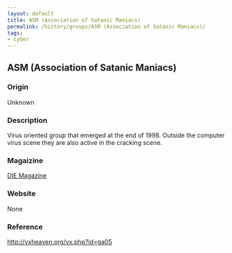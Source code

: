 ```yaml
---
layout: default
title: ASM (Association of Satanic Maniacs)
permalink: /history/groups/ASM (Association of Satanic Maniacs)/
tags:
- cyber
---
```


## ASM (Association of Satanic Maniacs)

### Origin
Unknown

### Description
Virus oriented group that emerged at the end of 1998. Outside the computer virus scene they are also active in the cracking scene.

### Magaizine
[DIE Magazine](http://vxheaven.org/vx.php?id=zd03)

### Website
None

### Reference
http://vxheaven.org/vx.php?id=ga05
